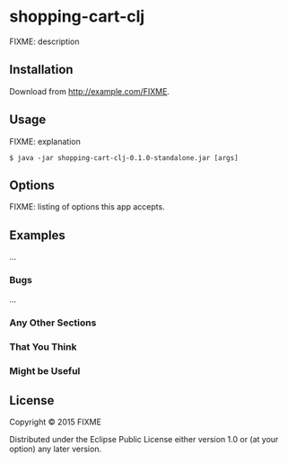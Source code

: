 # shopping-cart-clj

FIXME: description

## Installation

Download from http://example.com/FIXME.

## Usage

FIXME: explanation

    $ java -jar shopping-cart-clj-0.1.0-standalone.jar [args]

## Options

FIXME: listing of options this app accepts.

## Examples

...

### Bugs

...

### Any Other Sections
### That You Think
### Might be Useful

## License

Copyright © 2015 FIXME

Distributed under the Eclipse Public License either version 1.0 or (at
your option) any later version.
